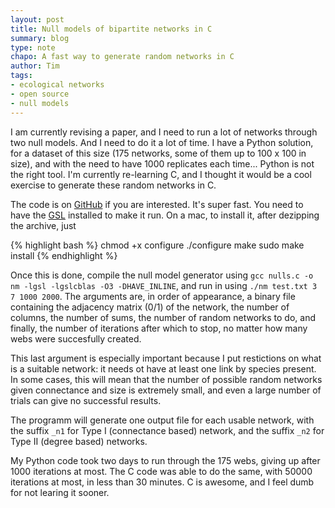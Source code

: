 ```yaml
---
layout: post
title: Null models of bipartite networks in C
summary: blog
type: note
chapo: A fast way to generate random networks in C
author: Tim
tags:
- ecological networks
- open source
- null models
---
```


I am currently revising a paper, and I need to run a lot of networks through two null models. And I need to do it a lot of time. I have a Python solution, for a dataset of this size (175 networks, some of them up to 100 x 100 in size), and with the need to have 1000 replicates each time... Python is not the right tool. I'm currently re-learning C, and I thought it would be a cool exercise to generate these random networks in C.

The code is on [GitHub](https://github.com/tpoisot/CNullModels) if you are interested. It's super fast. You need to have the [GSL](http://www.gnu.org/software/gsl/) installed to make it run. On a mac, to install it, after dezipping the archive, just

{% highlight bash %}
chmod +x configure
./configure
make
sudo make install
{% endhighlight %}

Once this is done, compile the null model generator using ```gcc nulls.c -o nm -lgsl -lgslcblas -O3 -DHAVE_INLINE```, and run in using ```./nm test.txt 3 7 1000 2000```. The arguments are, in order of appearance, a binary file containing the adjacency matrix (0/1) of the network, the number of columns, the number of sums, the number of random networks to do, and finally, the number of iterations after which to stop, no matter how many webs were succesfully created.

This last argument is especially important because I put restictions on what is a suitable network: it needs ot have at least one link by species present. In some cases, this will mean that the number of possible random networks given connectance and size is extremely small, and even a large number of trials can give no successful results.

The programm will generate one output file for each usable network, with the suffix ```_n1``` for Type I (connectance based) network, and the suffix ```_n2``` for Type II (degree based) networks.

My Python code took two days to run through the 175 webs, giving up after 1000 iterations at most. The C code was able to do the same, with 50000 iterations at most, in less than 30 minutes. C is awesome, and I feel dumb for not learing it sooner.